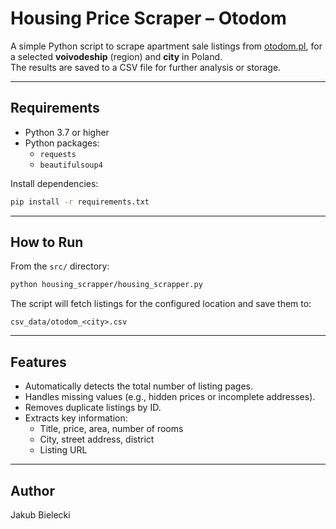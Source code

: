 # Housing Price Scraper – Otodom

A simple Python script to scrape apartment sale listings from [otodom.pl](https://www.otodom.pl), for a selected **voivodeship** (region) and **city** in Poland.  
The results are saved to a CSV file for further analysis or storage.

---

## Requirements

- Python 3.7 or higher
- Python packages:
  - `requests`
  - `beautifulsoup4`

Install dependencies:

```bash
pip install -r requirements.txt
```

---

## How to Run

From the `src/` directory:

```bash
python housing_scrapper/housing_scrapper.py
```

The script will fetch listings for the configured location and save them to:

```
csv_data/otodom_<city>.csv
```

---

## Features

- Automatically detects the total number of listing pages.
- Handles missing values (e.g., hidden prices or incomplete addresses).
- Removes duplicate listings by ID.
- Extracts key information:
  - Title, price, area, number of rooms
  - City, street address, district
  - Listing URL

---

## Author

Jakub Bielecki